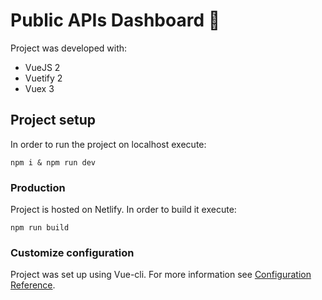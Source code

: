 # Public APIs Dashboard 📌

Project was developed with:

- VueJS 2
- Vuetify 2
- Vuex 3

## Project setup

In order to run the project on localhost execute:

```shell
npm i & npm run dev
```

### Production

Project is hosted on Netlify. In order to build it execute:

```shell
npm run build
```

### Customize configuration

Project was set up using Vue-cli. For more information see [Configuration Reference](https://cli.vuejs.org/config/).
